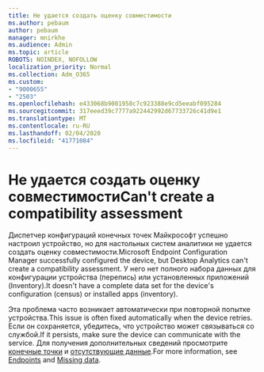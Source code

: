 ```yaml
---
title: Не удается создать оценку совместимости
ms.author: pebaum
author: pebaum
manager: mnirkhe
ms.audience: Admin
ms.topic: article
ROBOTS: NOINDEX, NOFOLLOW
localization_priority: Normal
ms.collection: Adm_O365
ms.custom:
- "9000655"
- "2503"
ms.openlocfilehash: e433068b9001958c7c923388e9cd5eeabf095284
ms.sourcegitcommit: 317eeed39c7777a922442992d67733726c41d9e1
ms.translationtype: MT
ms.contentlocale: ru-RU
ms.lasthandoff: 02/04/2020
ms.locfileid: "41771084"
---
```

# <a name="cant-create-a-compatibility-assessment"></a><span data-ttu-id="4ec89-102">Не удается создать оценку совместимости</span><span class="sxs-lookup"><span data-stu-id="4ec89-102">Can't create a compatibility assessment</span></span>

<span data-ttu-id="4ec89-103">Диспетчер конфигураций конечных точек Майкрософт успешно настроил устройство, но для настольных систем аналитики не удается создать оценку совместимости.</span><span class="sxs-lookup"><span data-stu-id="4ec89-103">Microsoft Endpoint Configuration Manager successfully configured the device, but Desktop Analytics can't create a compatibility assessment.</span></span> <span data-ttu-id="4ec89-104">У него нет полного набора данных для конфигурации устройства (перепись) или установленных приложений (Inventory).</span><span class="sxs-lookup"><span data-stu-id="4ec89-104">It doesn't have a complete data set for the device's configuration (census) or installed apps (inventory).</span></span>

<span data-ttu-id="4ec89-105">Эта проблема часто возникает автоматически при повторной попытке устройства.</span><span class="sxs-lookup"><span data-stu-id="4ec89-105">This issue is often fixed automatically when the device retries.</span></span> <span data-ttu-id="4ec89-106">Если он сохраняется, убедитесь, что устройство может связываться со службой.</span><span class="sxs-lookup"><span data-stu-id="4ec89-106">If it persists, make sure the device can communicate with the service.</span></span> <span data-ttu-id="4ec89-107">Для получения дополнительных сведений просмотрите [конечные точки](https://docs.microsoft.com/configmgr/desktop-analytics/enable-data-sharing#endpoints) и [отсутствующие данные](https://docs.microsoft.com/configmgr/desktop-analytics/monitor-connection-health#missing-data).</span><span class="sxs-lookup"><span data-stu-id="4ec89-107">For more information, see [Endpoints](https://docs.microsoft.com/configmgr/desktop-analytics/enable-data-sharing#endpoints) and [Missing data](https://docs.microsoft.com/configmgr/desktop-analytics/monitor-connection-health#missing-data).</span></span>
